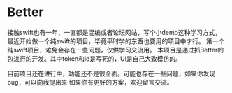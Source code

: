 # Better
接触swift也有一年，一直都是混编或者论坛网站，写个小demo这种学习方式，
最近开始做一个纯swift的项目，毕竟平时学的东西也要用的项目中才行。
第一个纯swift项目，难免会存在一些问题，仅供学习交流用。
本项目是通过抓Better的包进行的开发。其中token和id是写死的，UI是自己大致模仿的。

目前项目还在进行中，功能还不是很全面。可能也存在一些问题，如果你发现bug，可以向我提出来
如果你有更好的方案，欢迎留言交流。
